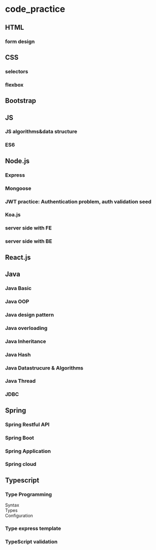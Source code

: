 # code_practice

## HTML
### form design
## CSS
### selectors
### flexbox

## Bootstrap

  
## JS
### JS algorithms&data structure  
### ES6
## Node.js
### Express
### Mongoose
### JWT practice: Authentication problem,   auth validation seed
### Koa.js
### server side with FE
### server side with BE

## React.js

## Java
### Java Basic
### Java OOP
### Java design pattern
### Java overloading 
### Java Inheritance
### Java Hash
### Java Datastrucure & Algorithms  
### Java Thread
### JDBC

## Spring

### Spring Restful API
### Spring Boot
### Spring Application
### Spring cloud

## Typescript
### Type Programming
Syntax  
Types   
Configuration  
### Type express template
### TypeScript validation


